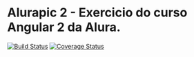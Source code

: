 # Alurapic 2 - Exercicio do curso Angular 2 da Alura.

[![Build Status](https://travis-ci.org/brouberol/marcel.svg?branch=master)](https://travis-ci.org/brouberol/marcel) [![Coverage Status](https://coveralls.io/repos/github/brouberol/marcel/badge.svg)](https://coveralls.io/github/brouberol/marcel?branch=master)
